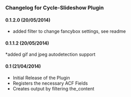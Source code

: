 ### Changelog for Cycle-Slideshow Plugin

#### 0.1.2.0 (20/05/2014)
* added filter to change fancybox settings, see readme


#### 0.1.1.2 (20/05/2014)

*added gif and jpeg autodetection support


#### 0.1 (21/04/2014)

* Initial Release of the Plugin
* Registers the necessary ACF Fields
* Creates output by filtering the_content